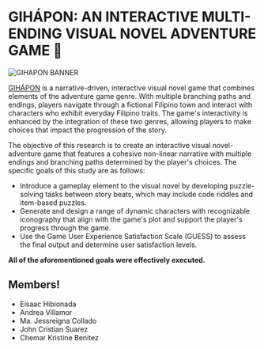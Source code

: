 # GIHÁPON: AN INTERACTIVE MULTI-ENDING  VISUAL NOVEL ADVENTURE GAME 🔎

![GIHAPON BANNER](https://user-images.githubusercontent.com/71301838/231173336-807e868c-e34e-4043-b31e-06035e7d6f3e.png)

[GIHÁPON](https://drive.google.com/drive/folders/1cclokhRA5W68Ujj17NBrzgPRjVoosV6p?usp=sharing) is a narrative-driven, interactive visual novel game that combines elements of the adventure game genre. With multiple branching paths and endings, players navigate through a fictional Filipino town and interact with characters who exhibit everyday Filipino traits. The game's interactivity is enhanced by the integration of these two genres, allowing players to make choices that impact the progression of the story.

The objective of this research is to create an interactive visual novel-adventure game that features a cohesive non-linear narrative with multiple endings and branching paths determined by the player's choices. The specific goals of this study are as follows:

- Introduce a gameplay element to the visual novel by developing puzzle-solving tasks between story beats, which may include code riddles and item-based puzzles.
- Generate and design a range of dynamic characters with recognizable iconography that align with the game's plot and support the player's progress through the game.
- Use the Game User Experience Satisfaction Scale (GUESS) to assess the final output and determine user satisfaction levels.

**All of the aforementioned goals were effectively executed.**

## Members!

- Eisaac Hibionada
- Andrea Villamor
- Ma. Jessreigna Collado
- John Cristian Suarez
- Chemar Kristine Benitez




